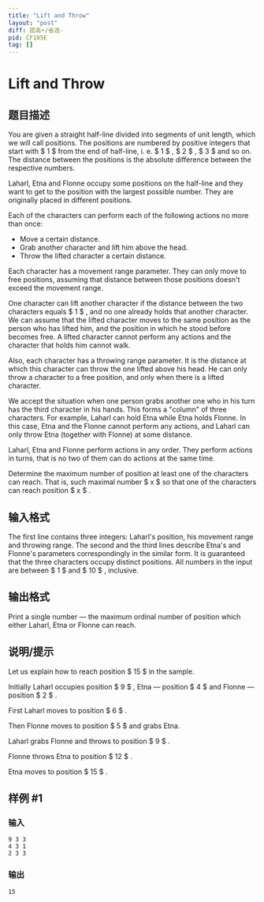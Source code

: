 ```yaml
---
title: "Lift and Throw"
layout: "post"
diff: 提高+/省选-
pid: CF105E
tag: []
---
```


# Lift and Throw

## 题目描述

You are given a straight half-line divided into segments of unit length, which we will call positions. The positions are numbered by positive integers that start with $ 1 $ from the end of half-line, i. e. $ 1 $ , $ 2 $ , $ 3 $ and so on. The distance between the positions is the absolute difference between the respective numbers.

Laharl, Etna and Flonne occupy some positions on the half-line and they want to get to the position with the largest possible number. They are originally placed in different positions.

Each of the characters can perform each of the following actions no more than once:

- Move a certain distance.
- Grab another character and lift him above the head.
- Throw the lifted character a certain distance.

Each character has a movement range parameter. They can only move to free positions, assuming that distance between those positions doesn't exceed the movement range.

One character can lift another character if the distance between the two characters equals $ 1 $ , and no one already holds that another character. We can assume that the lifted character moves to the same position as the person who has lifted him, and the position in which he stood before becomes free. A lifted character cannot perform any actions and the character that holds him cannot walk.

Also, each character has a throwing range parameter. It is the distance at which this character can throw the one lifted above his head. He can only throw a character to a free position, and only when there is a lifted character.

We accept the situation when one person grabs another one who in his turn has the third character in his hands. This forms a "column" of three characters. For example, Laharl can hold Etna while Etna holds Flonne. In this case, Etna and the Flonne cannot perform any actions, and Laharl can only throw Etna (together with Flonne) at some distance.

Laharl, Etna and Flonne perform actions in any order. They perform actions in turns, that is no two of them can do actions at the same time.

Determine the maximum number of position at least one of the characters can reach. That is, such maximal number $ x $ so that one of the characters can reach position $ x $ .

## 输入格式

The first line contains three integers: Laharl's position, his movement range and throwing range. The second and the third lines describe Etna's and Flonne's parameters correspondingly in the similar form. It is guaranteed that the three characters occupy distinct positions. All numbers in the input are between $ 1 $ and $ 10 $ , inclusive.

## 输出格式

Print a single number — the maximum ordinal number of position which either Laharl, Etna or Flonne can reach.

## 说明/提示

Let us explain how to reach position $ 15 $ in the sample.

Initially Laharl occupies position $ 9 $ , Etna — position $ 4 $ and Flonne — position $ 2 $ .

First Laharl moves to position $ 6 $ .

Then Flonne moves to position $ 5 $ and grabs Etna.

Laharl grabs Flonne and throws to position $ 9 $ .

Flonne throws Etna to position $ 12 $ .

Etna moves to position $ 15 $ .

## 样例 #1

### 输入

```
9 3 3
4 3 1
2 3 3

```

### 输出

```
15
```


